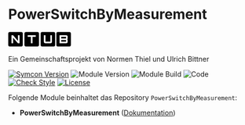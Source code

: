 # PowerSwitchByMeasurement  

[![Image](imgs/ntub_logo.png)](https://github.com/ubittner/)  

Ein Gemeinschaftsprojekt von Normen Thiel und Ulrich Bittner

[![Symcon Version](https://img.shields.io/badge/Symcon_Version-5.3>-red.svg)](https://www.symcon.de/service/dokumentation/entwicklerbereich/sdk-tools/sdk-php/)
![Module Version](https://img.shields.io/badge/Module_Version-1.00-blue.svg)
![Module Build](https://img.shields.io/badge/Module_Build-6-blue.svg)
![Code](https://img.shields.io/badge/Code-PHP-blue.svg)
[![Check Style](https://github.com/ubittner/PowerSwitchByMeasurement/workflows/Check%20Style/badge.svg)](https://github.com/ubittner/PowerSwitchByMeasurement/actions)
[![License](https://img.shields.io/badge/License-CC%20BY--NC--SA%204.0-green.svg)](https://creativecommons.org/licenses/by-nc-sa/4.0/)

Folgende Module beinhaltet das Repository `PowerSwitchByMeasurement`:

- __PowerSwitchByMeasurement__ ([Dokumentation](PowerSwitchByMeasurement))